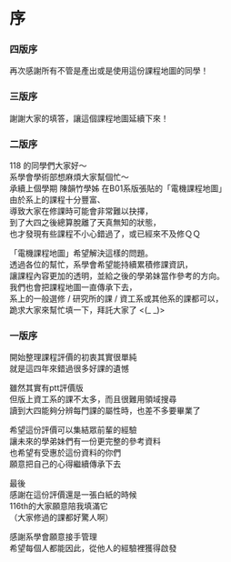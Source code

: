 # 序

### 四版序

再次感謝所有不管是產出或是使用這份課程地圖的同學！

### 三版序

謝謝大家的填答，讓這個課程地圖延續下來！

### 二版序

118 的同學們大家好～  
系學會學術部想麻煩大家幫個忙～  
承續上個學期 陳韻竹學姊 在B01系版張貼的「電機課程地圖」  
由於系上的課程十分豐富、  
導致大家在修課時可能會非常難以抉擇，  
到了大四之後總算脫離了天真無知的狀態，  
也才發現有些課程不小心錯過了，或已經來不及修ＱＱ  

「電機課程地圖」希望解決這樣的問題。  
透過各位的幫忙，系學會希望能持續累積修課資訊，  
讓課程內容更加的透明，並給之後的學弟妹當作參考的方向。  
我們也會把課程地圖一直傳承下去，  
系上的一般選修 / 研究所的課 / 資工系或其他系的課都可以，  
跪求大家來幫忙填一下，拜託大家了 &lt;\(\_ \_\)&gt;  
  
### 一版序

開始整理課程評價的初衷其實很單純  
就是這四年來錯過很多好課的遺憾  
  
雖然其實有ptt評價版  
但版上資工系的課不太多，而且很難用領域搜尋  
讀到大四能夠分辨每門課的屬性時，也差不多要畢業了  
  
希望這份評價可以集結眾前輩的經驗  
讓未來的學弟妹們有一份更完整的參考資料  
也希望有受惠於這份資料的你們  
願意把自己的心得繼續傳承下去  
  
最後  
感謝在這份評價還是一張白紙的時候  
116th的大家願意陪我填滿它  
（大家修過的課都好驚人啊）  
  
感謝系學會願意接手管理  
希望每個人都能因此，從他人的經驗裡獲得啟發  



